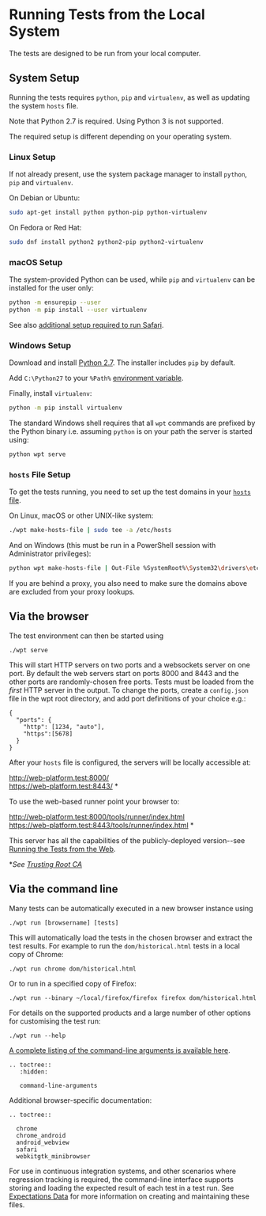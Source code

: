 # Running Tests from the Local System

The tests are designed to be run from your local computer.

## System Setup

Running the tests requires `python`, `pip` and `virtualenv`, as well as updating
the system `hosts` file.

Note that Python 2.7 is required. Using Python 3 is not supported.

The required setup is different depending on your operating system.

### Linux Setup

If not already present, use the system package manager to install `python`,
`pip` and `virtualenv`.

On Debian or Ubuntu:

```bash
sudo apt-get install python python-pip python-virtualenv
```

On Fedora or Red Hat:

```bash
sudo dnf install python2 python2-pip python2-virtualenv
```

### macOS Setup

The system-provided Python can be used, while `pip` and `virtualenv` can be
installed for the user only:

```bash
python -m ensurepip --user
python -m pip install --user virtualenv
```

See also [additional setup required to run Safari](safari).

### Windows Setup

Download and install [Python 2.7](https://www.python.org/downloads). The
installer includes `pip` by default.

Add `C:\Python27` to your `%Path%` [environment variable](http://www.computerhope.com/issues/ch000549.htm).

Finally, install `virtualenv`:

```bash
python -m pip install virtualenv
```

The standard Windows shell requires that all `wpt` commands are prefixed
by the Python binary i.e. assuming `python` is on your path the server is
started using:

```bash
python wpt serve
```

### `hosts` File Setup

To get the tests running, you need to set up the test domains in your
[`hosts` file](http://en.wikipedia.org/wiki/Hosts_%28file%29%23Location_in_the_file_system).

On Linux, macOS or other UNIX-like system:

```bash
./wpt make-hosts-file | sudo tee -a /etc/hosts
```

And on Windows (this must be run in a PowerShell session with Administrator privileges):

```bash
python wpt make-hosts-file | Out-File %SystemRoot%\System32\drivers\etc\hosts -Encoding ascii -Append
```

If you are behind a proxy, you also need to make sure the domains above are
excluded from your proxy lookups.

## Via the browser

The test environment can then be started using

    ./wpt serve

This will start HTTP servers on two ports and a websockets server on
one port. By default the web servers start on ports 8000 and 8443 and the other
ports are randomly-chosen free ports. Tests must be loaded from the
*first* HTTP server in the output. To change the ports,
create a `config.json` file in the wpt root directory, and add
port definitions of your choice e.g.:

```
{
  "ports": {
    "http": [1234, "auto"],
    "https":[5678]
  }
}
```

After your `hosts` file is configured, the servers will be locally accessible at:

http://web-platform.test:8000/<br>
https://web-platform.test:8443/ *

To use the web-based runner point your browser to:

http://web-platform.test:8000/tools/runner/index.html<br>
https://web-platform.test:8443/tools/runner/index.html *

This server has all the capabilities of the publicly-deployed version--see
[Running the Tests from the Web](from-web).

\**See [Trusting Root CA](../tools/certs/README.md)*

## Via the command line

Many tests can be automatically executed in a new browser instance using

    ./wpt run [browsername] [tests]

This will automatically load the tests in the chosen browser and extract the
test results. For example to run the `dom/historical.html` tests in a local
copy of Chrome:

    ./wpt run chrome dom/historical.html

Or to run in a specified copy of Firefox:

    ./wpt run --binary ~/local/firefox/firefox firefox dom/historical.html

For details on the supported products and a large number of other options for
customising the test run:

    ./wpt run --help

[A complete listing of the command-line arguments is available
here](command-line-arguments).

```eval_rst
.. toctree::
   :hidden:

   command-line-arguments
```

Additional browser-specific documentation:

```eval_rst
.. toctree::

  chrome
  chrome_android
  android_webview
  safari
  webkitgtk_minibrowser
```

For use in continuous integration systems, and other scenarios where regression
tracking is required, the command-line interface supports storing and loading
the expected result of each test in a test run. See [Expectations
Data](../../tools/wptrunner/docs/expectation) for more information on creating
and maintaining these files.

